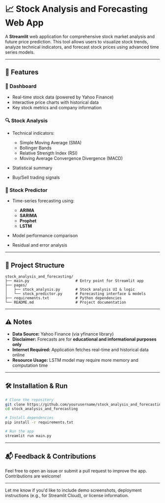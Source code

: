 # 📈 Stock Analysis and Forecasting Web App

A **Streamlit** web application for comprehensive stock market analysis and future price prediction. This tool allows users to visualize stock trends, analyze technical indicators, and forecast stock prices using advanced time series models.

---

## 🚀 Features

### 🧭 Dashboard

* Real-time stock data (powered by Yahoo Finance)
* Interactive price charts with historical data
* Key stock metrics and company information

### 🔍 Stock Analysis

* Technical indicators:

  * Simple Moving Average (SMA)
  * Bollinger Bands
  * Relative Strength Index (RSI)
  * Moving Average Convergence Divergence (MACD)
* Statistical summary
* Buy/Sell trading signals

### 🔮 Stock Predictor

* Time-series forecasting using:

  * **ARIMA**
  * **SARIMA**
  * **Prophet**
  * **LSTM**
* Model performance comparison
* Residual and error analysis

---

## 📁 Project Structure

```
stock_analysis_and_forecasting/
├── main.py                     # Entry point for Streamlit app
├── pages/
│   ├── stock_analysis.py       # Stock analysis UI & logic
│   └── stock_predictor.py      # Forecasting interface & models
├── requirements.txt            # Python dependencies
└── README.md                   # Project documentation
```

---

## ⚠️ Notes

* **Data Source:** Yahoo Finance (via yfinance library)
* **Disclaimer:** Forecasts are for **educational and informational purposes only**
* **Internet Required:** Application fetches real-time and historical data online
* **Resource Usage:** LSTM model may require more memory and computation time

---

## 🛠️ Installation & Run

```bash
# Clone the repository
git clone https://github.com/yourusername/stock_analysis_and_forecasting.git
cd stock_analysis_and_forecasting

# Install dependencies
pip install -r requirements.txt

# Run the app
streamlit run main.py
```

---

## 📬 Feedback & Contributions

Feel free to open an issue or submit a pull request to improve the app. Contributions are welcome!

---

Let me know if you'd like to include demo screenshots, deployment instructions (e.g., for Streamlit Cloud), or license information.
